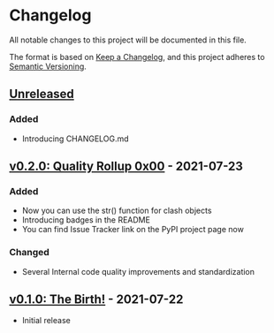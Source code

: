 # Changelog

All notable changes to this project will be documented in this file.

The format is based on [Keep a Changelog](https://keepachangelog.com/en/1.0.0/),
and this project adheres to [Semantic Versioning](https://semver.org/spec/v2.0.0.html).

## [Unreleased][]

### Added

- Introducing CHANGELOG.md


## [v0.2.0: Quality Rollup 0x00][] - 2021-07-23

### Added

- Now you can use the str() function for clash objects
- Introducing badges in the README
- You can find Issue Tracker link on the PyPI project page now

### Changed

- Several Internal code quality improvements and standardization

## [v0.1.0: The Birth!][] - 2021-07-22

- Initial release

[unreleased]: https://github.com/NioGreek/Clashgap/compare/v0.2.0...HEAD
[v0.2.0: quality rollup 0x00]: https://github.com/NioGreek/Clashgap/compare/v0.1.0...v0.2.0
[v0.1.0: the birth!]: https://github.com/NioGreek/Clashgap/releases/tag/v0.1.0
